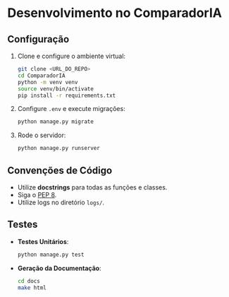 # Desenvolvimento no ComparadorIA

## Configuração
1. Clone e configure o ambiente virtual:
   ```bash
   git clone <URL_DO_REPO>
   cd ComparadorIA
   python -m venv venv
   source venv/bin/activate
   pip install -r requirements.txt
   ```
2. Configure `.env` e execute migrações:
   ```bash
   python manage.py migrate
   ```
3. Rode o servidor:
   ```bash
   python manage.py runserver
   ```

## Convenções de Código
- Utilize **docstrings** para todas as funções e classes.
- Siga o [PEP 8](https://www.python.org/dev/peps/pep-0008/).
- Utilize logs no diretório `logs/`.

## Testes
- **Testes Unitários**:
  ```bash
  python manage.py test
  ```
- **Geração da Documentação**:
  ```bash
  cd docs
  make html
  ```
